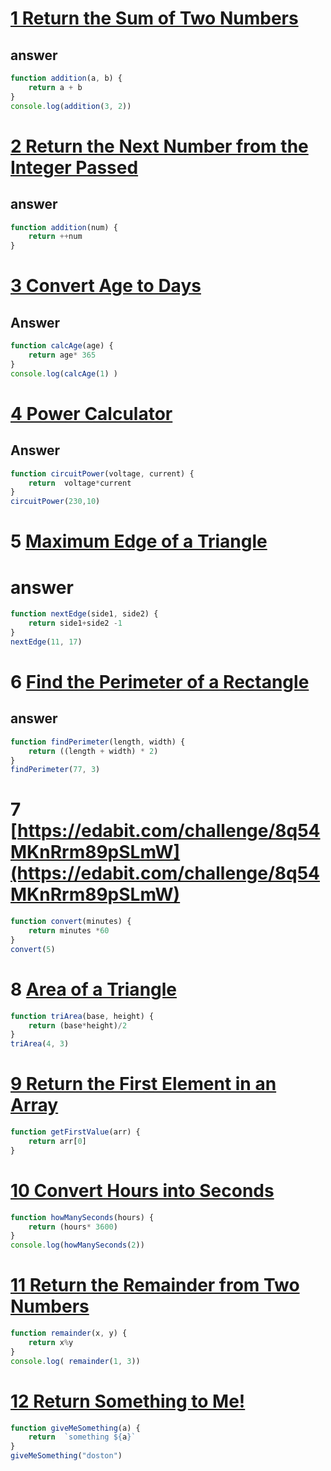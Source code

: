 # [1 Return the Sum of Two Numbers](https://edabit.com/challenge/3LpBLgNRyaHMvNb4j)

## answer
```js
function addition(a, b) {
	return a + b
}
console.log(addition(3, 2))
```

# [2 Return the Next Number from the Integer Passed](https://edabit.com/challenge/NAQhEoxbofPidLxm9)

## answer

```js 
function addition(num) {
	return ++num
}   
```


# [ 3 Convert Age to Days](https://edabit.com/challenge/bL7hSc6Zh4zZJzGmw)

## Answer
```js
function calcAge(age) {
	return age* 365
}
console.log(calcAge(1) )
```


# [4 Power Calculator](https://edabit.com/challenge/wAdE9te55cowBLcPs)

## Answer

```js
function circuitPower(voltage, current) {
	return  voltage*current
}
circuitPower(230,10)
```


# 5 [ Maximum Edge of a Triangle](https://edabit.com/challenge/nhXofMMyrowMyr9Nv)

# answer
```js 
function nextEdge(side1, side2) {
	return side1+side2 -1
}
nextEdge(11, 17)
```
# 6 [Find the Perimeter of a Rectangle](https://edabit.com/challenge/XnJ24rWW7iJkNrtsh)

## answer

```js
function findPerimeter(length, width) {
	return ((length + width) * 2)
}
findPerimeter(77, 3)
```
# 7 [https://edabit.com/challenge/8q54MKnRrm89pSLmW](https://edabit.com/challenge/8q54MKnRrm89pSLmW)

```js
function convert(minutes) {
	return minutes *60
}
convert(5)
```
# 8 [Area of a Triangle](https://edabit.com/challenge/3CaszbdZYGN4otQD8)

```js 
function triArea(base, height) {
	return (base*height)/2
}
triArea(4, 3) 
```

# [9 Return the First Element in an Array](https://edabit.com/challenge/QaApgtePE6QrCZ64o)

```js
function getFirstValue(arr) {
	return arr[0]
}
```

# [10 Convert Hours into Seconds](https://edabit.com/challenge/6AnQqiEjkJdZrWhPS)
```js
function howManySeconds(hours) {
	return (hours* 3600)
}
console.log(howManySeconds(2))

```


# [11 Return the Remainder from Two Numbers](https://edabit.com/challenge/Q2j5FTFtsk7PdzrQk)
```js
function remainder(x, y) {
	return x%y
}
console.log( remainder(1, 3))
```


# [12 Return Something to Me!](https://edabit.com/challenge/MvZK536X7fyrWH8Qc)

```js
function giveMeSomething(a) {
	return  `something ${a}`
}
giveMeSomething("doston")
```